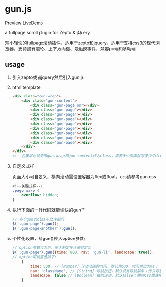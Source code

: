# gun.js

<a href="https://win5do.github.io/gun.js/" target="_blank">Preview LiveDemo</a>

a fullpage scroll plugin for Zepto &amp; jQuery

短小轻快的fullpage滚动插件，适用于zepto和jquery，适用于支持css3的现代浏览器，支持拥有滚轮、上下方向键、及触摸事件，兼容pc端和移动端

## usage

1. 引入zepto或者jquery然后引入gun.js

2. html template
    
    ```html
    <div class="gun-wrap">
        <div class="gun-content">
            <div class="gun-page on"></div>
            <div class="gun-page"></div>
            <div class="gun-page"></div>
            <div class="gun-page"></div>
            <div class="gun-page"></div>
            <div class="gun-page"></div>
            <div class="gun-page"></div>
            <div class="gun-page"></div>
            <div class="gun-page"></div>
        </div>
    </div>
    <!--包裹层必须使用gun.wrap和gun-content作为class，需要多少页面就写多少个div.gun-page，可以设置多个class来自定义每页的css-->
    ```
          
3. 自定义式样
    
    页面大小可自定义，横向滚动需设置容器为flex或float，css请参考gun.css

    ```css
    <!--关键式样-->
    .page-warp {
        overflow: hidden;
    }
    ```

4. 执行下面的一行代码就能愉快的gun了
                        
    ```js
    // 多个gun的clss不允许相同
    $('.gun-page').gun();
    $('.gun-page-another').gun();
    ```

5. 个性化设置，给gun()传入option参数;

    ```js
    // option参数可为空，传入制定传入来自定义
    $('.gun-page').gun({time: 800, nav: 'gun-li', landscape: true});
    // option可设置值如下:
        {
            time: 500, // [Number] 滚动动画的时间，默认为500，时间单位为ms；
            nav: 'className', // [String] 导航按钮，默认没有导航菜单；传入导航按钮的className启用，点击切换至对应屏，按钮结构和式样参考demo
            landscape: false // [Boolean] 横向滚动，默认false；横向css需使用float或flex，参考demo
        }
    ```